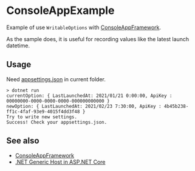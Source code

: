 # ConsoleAppExample

Example of use `WritableOptions` with [ConsoleAppFramework](https://github.com/Cysharp/ConsoleAppFramework).

As the sample does, it is useful for recording values like the latest launch datetime.

## Usage

Need [appsettings.json](./appsettings.json) in current folder.

```console
> dotnet run
currentOption: { LastLaunchedAt: 2021/01/21 0:00:00, ApiKey : 00000000-0000-0000-0000-000000000000 }
newOption: { LastLaunchedAt: 2021/02/23 7:30:00, ApiKey : 4b45b238-ff1c-4faf-93e9-4015f4dd3f48 }
Try to write new settings.
Success! Check your appsettings.json.
```

## See also

- [ConsoleAppFramework](https://github.com/Cysharp/ConsoleAppFramework)
- [.NET Generic Host in ASP.NET Core](https://docs.microsoft.com/aspnet/core/fundamentals/host/generic-host)
